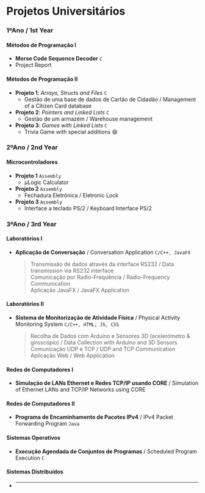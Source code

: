 # Projetos Universitários

### 1ºAno / 1st Year
#### Métodos de Programação I 
- **Morse Code Sequence Decoder** ``C``
- Project Report

#### Métodos de Programação II
- **Projeto 1**: *Arrays, Structs and Files* ``C``
  - Gestão de uma base de dados de Cartão de Cidadão / Management of a Citizen Card database
- **Projeto 2**: *Pointers and Linked Lists* ``C``
  - Gestão de um armazém / Warehouse management
- **Projeto 3**: *Games with Linked Lists* ``C``
  - Trivia Game with special additions :smile:


### 2ºAno / 2nd Year
#### Microcontroladores
- **Projeto 1** ``Assembly``
  - µLogic Calculator
- **Projeto 2** ``Assembly``
  - Fechadura Eletrónica / Eletronic Lock
- **Projeto 3** ``Assembly``
  - Interface a teclado PS/2 / Keyboard Interface PS/2
  
 
### 3ºAno / 3rd Year
#### Laboratórios I
- **Aplicação de Conversação** / Conversation Application ``C/C++, JavaFX``
  > Transmissão de dados através da interface RS232 / Data transmission via RS232 interface  
  > Comunicação por Radio-Frequência / Radio-Frequency Communication  
  > Aplicação JavaFX / JavaFX Application

#### Laboratórios II
- **Sistema de Monitorização de Atividade Física** / Physical Activity Monitoring System ``C/C++, HTML, JS, CSS``
   > Recolha de Dados com Arduino e Sensores 3D (acelerómetro & giroscópio) / Data Collection with Arduino and 3D Sensors  
   > Comunicação UDP e TCP / UDP and TCP Communication  
   > Aplicação Web / Web Application  

#### Redes de Computadores I
- **Simulação de LANs Ethernet e Redes TCP/IP usando CORE** / Simulation of Ethernet LANs and TCP/IP Networks using CORE

#### Redes de Computadores II
- **Programa de Encaminhamento de Pacotes IPv4** / IPv4 Packet Forwarding Program ``Java``

#### Sistemas Operativos
- **Execução Agendada de Conjuntos de Programas** / Scheduled Program Execution ``C``

#### Sistemas Distribuídos
- ****
